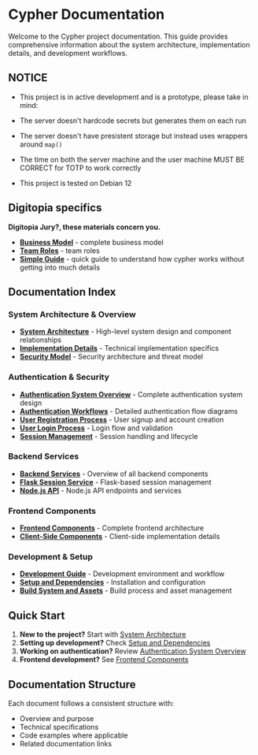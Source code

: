 # Cypher Documentation

Welcome to the Cypher project documentation. This guide provides comprehensive information about the system architecture, implementation details, and development workflows.

## NOTICE

- This project is in active development and is a prototype, please take in mind:

- The server doesn't hardcode secrets but generates them on each run
- The server doesn't have presistent storage but instead uses wrappers around ```map()```
- The time on both the server machine and the user machine MUST BE CORRECT for TOTP to work correctly

- This project is tested on Debian 12


## Digitopia specifics

**Digitopia Jury?, these materials concern you.**

- [**Business Model**](Documentation/Business-Model.md) - complete business model
- [**Team Roles**](Documentation/Team-Roles.md) - team roles
- [**Simple Guide**](Documentation/Simple-Guide.md) - quick guide to understand how cypher works without getting into much details

## Documentation Index

### System Architecture & Overview
- [**System Architecture**](Documentation/System-Architecture.md) - High-level system design and component relationships
- [**Implementation Details**](Documentation/Implementation-Details.md) - Technical implementation specifics
- [**Security Model**](Documentation/Security-Model.md) - Security architecture and threat model

###  Authentication & Security
- [**Authentication System Overview**](Documentation/Authentication-System-Overview.md) - Complete authentication system design
- [**Authentication Workflows**](Documentation/Authentication-Workflows.md) - Detailed authentication flow diagrams
- [**User Registration Process**](Documentation/User-Registration-Process.md) - User signup and account creation
- [**User Login Process**](Documentation/User-Login-Process.md) - Login flow and validation
- [**Session Management**](Documentation/Session-Management.md) - Session handling and lifecycle

### Backend Services
- [**Backend Services**](Documentation/Backend-Services.md) - Overview of all backend components
- [**Flask Session Service**](Documentation/Flask-Session-Service.md) - Flask-based session management
- [**Node.js API**](Documentation/Node.js-API.md) - Node.js API endpoints and services

### Frontend Components
- [**Frontend Components**](Documentation/Frontend-Components.md) - Complete frontend architecture
- [**Client-Side Components**](Documentation/Client-Side-Components.md) - Client-side implementation details

### Development & Setup
- [**Development Guide**](Documentation/Development-Guide.md) - Development environment and workflow
- [**Setup and Dependencies**](Documentation/Setup-and-Dependencies.md) - Installation and configuration
- [**Build System and Assets**](Documentation/Build-System-and-Assets.md) - Build process and asset management

## Quick Start

1. **New to the project?** Start with [System Architecture](Documentation/System-Architecture.md)
2. **Setting up development?** Check [Setup and Dependencies](Documentation/Setup-and-Dependencies.md)
3. **Working on authentication?** Review [Authentication System Overview](Documentation/Authentication-System-Overview.md)
4. **Frontend development?** See [Frontend Components](Documentation/Frontend-Components.md)

## Documentation Structure

Each document follows a consistent structure with:
- Overview and purpose
- Technical specifications
- Code examples where applicable
- Related documentation links
